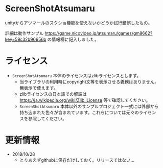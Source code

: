 # ScreenShotAtsumaru

unityからアツマールのスクショ機能を使えないかどうか試行錯誤したもの。

詳細は動作サンプル
https://game.nicovideo.jp/atsumaru/games/gm8662?key=59c32b96956b
の情報欄に記入しました。


# ライセンス

- `ScreenShotAtsumaru` 本体のライセンスはzlibライセンスとします。
    - 当ライブラリの利用時にcopyright文等を表示させる義務はありません。無表示で使えます。
    - zlibライセンスの日本語での解説は https://ja.wikipedia.org/wiki/Zlib_License 等で確認してください。
    - `ScreenShotAtsumaru` 本体以外のサンプルプロジェクト一式には外部から持ち込まれた色々が含まれています。これらについては元々のライセンスを参照してください。


# 更新情報

- 2018/10/28
    - とりあえずgithubに保存だけしておく。リリースではない…


